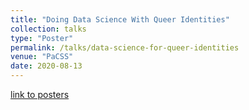 ```yaml
---
title: "Doing Data Science With Queer Identities"
collection: talks
type: "Poster"
permalink: /talks/data-science-for-queer-identities
venue: "PaCSS"
date: 2020-08-13
---
```

[link to posters](https://cssh.northeastern.edu/nulab/pacss/2020-posters/)
